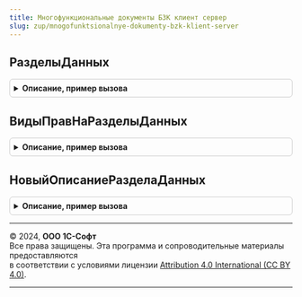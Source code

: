 ```yaml
---
title: Многофункциональные документы БЗК клиент сервер
slug: zup/mnogofunktsionalnye-dokumenty-bzk-klient-server
---
```



## РазделыДанных
<details style="margin: 1em 0; padding: 0.5em; border: 1px solid #ccc; border-radius: 6px;">

<summary style="font-weight: bold; cursor: pointer;">Описание, пример вызова</summary>

```bsl

// Возвращает структуру, ключами которой являются имена разделов данные которых представлены в
// 				в многофункциональных документах, по сути представляет собой перечисление.
//
// Возвращаемое значение:
// 	Структура - Описание:
// * КадровыеДанные - Строка - соответствует разделу данных КадровыеДанные
// * ПлановыеНачисления - Строка - соответствует разделу данных ПлановыеНачисления
// * НачисленнаяЗарплата - Строка - соответствует  разделу данных НачисленнаяЗарплата
// * РабочееВремя - Строка - соответствует  разделу данных РабочееВремя
//
Функция РазделыДанных() Экспорт
```

Пример вызова
```bsl
Результат = МногофункциональныеДокументыБЗККлиентСервер.РазделыДанных() 
```
</details>

## ВидыПравНаРазделыДанных
<details style="margin: 1em 0; padding: 0.5em; border: 1px solid #ccc; border-radius: 6px;">

<summary style="font-weight: bold; cursor: pointer;">Описание, пример вызова</summary>

```bsl

// Возвращает структуру, ключами которой являются виды прав на данные отдельных учетов
// 				в многофункциональных документах, по сути представляет собой перечисление.
//
// Возвращаемое значение:
// 	Структура - Описание:
// * Просмотр - Строка - соответствует праву Просмотр
// * Редактирование - Строка - соответствует праву Редактирование
//
Функция ВидыПравНаРазделыДанных() Экспорт
```

Пример вызова
```bsl
Результат = МногофункциональныеДокументыБЗККлиентСервер.ВидыПравНаРазделыДанных() 
```
</details>

## НовыйОписаниеРазделаДанных
<details style="margin: 1em 0; padding: 0.5em; border: 1px solid #ccc; border-radius: 6px;">

<summary style="font-weight: bold; cursor: pointer;">Описание, пример вызова</summary>

```bsl

// Возвращает пустую структуру - описание раздела данных многофункционального документа
//
// Возвращаемое значение:
// 	Структура - Описание:
// * РеквизитОтветсвенный - Строка, Неопределено - имя реквизита в котором хранится ответственный утвердивший раздел,
// 		если значение Неопределено, значит в документе нет соответствующего поля
// * РеквизитСостояние - Строка, Неопределено - имя реквизита, в котором хранится состояние раздела (булево,
// 		либо раздел утвержден, либо нет). Если значение Неопределено, значит в документе нет соответствующего поля
// * ТребуетсяУтверждениеПриПроведении - Булево - признак того что необходимо выполнять проверку
// 		на то что раздел утвержден при проведении документа.
// * СообщениеДокументНеУтвержден - Строка - сообщение которое будет выдано при проверке документа при проведении,
//		если раздел не утвержден
//
Функция НовыйОписаниеРазделаДанных() Экспорт
```

Пример вызова
```bsl
Результат = МногофункциональныеДокументыБЗККлиентСервер.НовыйОписаниеРазделаДанных() 
```
</details>

---

© 2024, **ООО 1С-Софт**  
Все права защищены. Эта программа и сопроводительные материалы предоставляются  
в соответствии с условиями лицензии [Attribution 4.0 International (CC BY 4.0)](https://creativecommons.org/licenses/by/4.0/legalcode).

---
